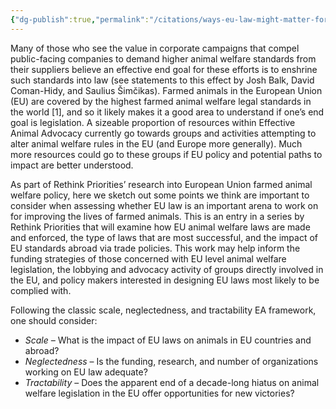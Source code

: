 ```yaml
---
{"dg-publish":true,"permalink":"/citations/ways-eu-law-might-matter-for-farmed-animals-rethink-priorities/","tags":["EU","policy"],"created":"2025-10-23T17:42:46.641+01:00","updated":"2025-10-23T18:12:10.257+01:00"}
---
```


Many of those who see the value in corporate campaigns that compel public-facing companies to demand higher animal welfare standards from their suppliers believe an effective end goal for these efforts is to enshrine such standards into law (see statements to this effect by Josh Balk, David Coman-Hidy, and Saulius Šimčikas). Farmed animals in the European Union (EU) are covered by the highest farmed animal welfare legal standards in the world [1], and so it likely makes it a good area to understand if one’s end goal is legislation. A sizeable proportion of resources within Effective Animal Advocacy currently go towards groups and activities attempting to alter animal welfare rules in the EU (and Europe more generally). Much more resources could go to these groups if EU policy and potential paths to impact are better understood.

As part of Rethink Priorities’ research into European Union farmed animal welfare policy, here we sketch out some points we think are important to consider when assessing whether EU law is an important arena to work on for improving the lives of farmed animals. This is an entry in a series by Rethink Priorities that will examine how EU animal welfare laws are made and enforced, the type of laws that are most successful, and the impact of EU standards abroad via trade policies. This work may help inform the funding strategies of those concerned with EU level animal welfare legislation, the lobbying and advocacy activity of groups directly involved in the EU, and policy makers interested in designing EU laws most likely to be complied with.

Following the classic scale, neglectedness, and tractability EA framework, one should consider:

- *Scale –* What is the impact of EU laws on animals in EU countries and abroad?
- *Neglectedness* – Is the funding, research, and number of organizations working on EU law adequate?
- *Tractability* – Does the apparent end of a decade-long hiatus on animal welfare legislation in the EU offer opportunities for new victories?